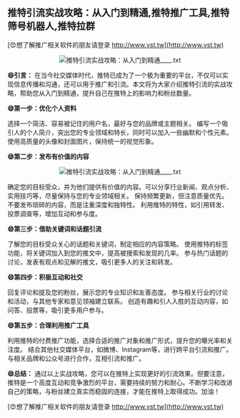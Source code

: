 ## **推特引流实战攻略：从入门到精通,推特推广工具,推特筛号机器人,推特拉群**

[😍想了解推广相关软件的朋友请登录 http://www.vst.tw](http://www.vst.tw)

 <center><img src="https://vst.tw/MP4/tuiguang/png/5.png" alt="推特引流实战攻略：从入门到精通____.txt"></center>

**😄引言：**
在当今社交媒体时代，推特已成为了一个极为重要的平台，不仅可以实现信息传播和沟通，还可以用于推广和引流。本文将为大家介绍推特引流的实战攻略，帮助您从入门到精通，提升自己在推特上的影响力和粉丝数量。

**😄第一步：优化个人资料**

选择一个简洁、容易被记住的用户名，最好与您的品牌或主题相关。
编写一个吸引人的个人简介，突出您的专业领域和特长，同时可以加入一些幽默和个性元素。
使用高质量的头像和封面图片，保持统一的视觉形象。

**😄第二步：发布有价值的内容**

 <center><img src="https://vst.tw/MP4/tuiguang/png/7.png" alt="推特引流实战攻略：从入门到精通____.txt"></center>

确定您的目标受众，并为他们提供有价值的内容。可以分享行业新闻、观点分析、实用技巧等，尽量保持与您的专业领域相关。
保持频繁更新，但注意质量优先。不要发布琐碎的内容，而是注重深度和独特性。
利用推特的特性，如引用转发、投票调查等，增加互动和参与度。

**😄第三步：借助关键词和话题引流**

了解您的目标受众关心的话题和关键词，制定相应的内容策略。
使用推特的标签功能，将关键词加入到您的推文中，提高被搜索和发现的几率。
参与热门话题的讨论，发表有观点和见解的推文，吸引更多人的关注和转发。

**😄第四步：积极互动和社交**

回复评论和提及您的粉丝，展示您的专业知识和友善态度。
参与相关行业的讨论和活动，与其他专家和意见领袖建立联系。
创造有趣和引人入胜的互动内容，如问答、投票等，吸引更多用户参与。

**😄第五步：合理利用推广工具**

利用推特的付费推广功能，选择合适的推广对象和推广形式，提升您的曝光率和关注度。
结合其他社交媒体平台，如微博、Instagram等，进行跨平台引流和推广。
与相关品牌和公众号进行合作，互相引流和推广。

**😄总结：**
通过以上实战攻略，您可以在推特上实现更好的引流效果。但要注意，推特是一个高度互动和竞争激烈的平台，需要持续的努力和耐心。不断学习和改进自己的策略，与粉丝建立真实而稳固的连接，才能在推特上取得成功。加油！

[😍想了解推广相关软件的朋友请登录 http://www.vst.tw](http://www.vst.tw)




